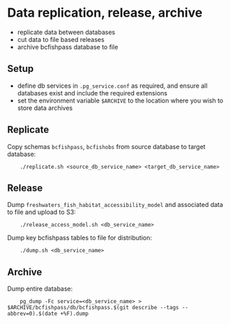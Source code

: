 # Data replication, release, archive

- replicate data between databases
- cut data to file based releases
- archive bcfishpass database to file

## Setup

- define db services in `.pg_service.conf` as required, and ensure all databases exist and include the required extensions
- set the environment variable `$ARCHIVE` to the location where you wish to store data archives

## Replicate

Copy schemas `bcfishpass`, `bcfishobs` from source database to target database:

        ./replicate.sh <source_db_service_name> <target_db_service_name>


## Release


Dump `freshwaters_fish_habitat_accessibility_model` and associated data to file and upload to S3:
        
        ./release_access_model.sh <db_service_name>


Dump key bcfishpass tables to file for distribution:

        ./dump.sh <db_service_name>


## Archive

Dump entire database:

        pg_dump -Fc service=<db_service_name> > $ARCHIVE/bcfishpass/db/bcfishpass.$(git describe --tags --abbrev=0).$(date +%F).dump
